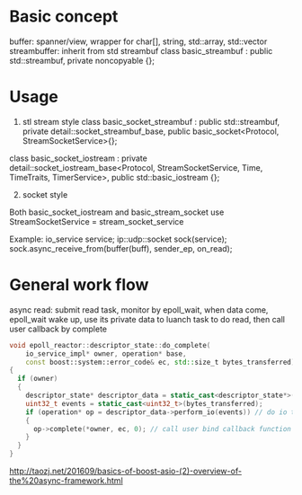 # Basic concept
buffer: spanner/view, wrapper for char[], string, std::array, std::vector
streambuffer: inherit from std streambuf
class basic_streambuf
  : public std::streambuf,
    private noncopyable
{};


# Usage
1) stl stream style
class basic_socket_streambuf
  : public std::streambuf,
    private detail::socket_streambuf_base,
    public basic_socket<Protocol, StreamSocketService>{};

class basic_socket_iostream
  : private detail::socket_iostream_base<Protocol,
        StreamSocketService, Time, TimeTraits, TimerService>,
    public std::basic_iostream<char> {};

2) socket style

Both basic_socket_iostream and basic_stream_socket use StreamSocketService = stream_socket_service<Protocol>

Example:
io_service service;
ip::udp::socket sock(service);
sock.async_receive_from(buffer(buff), sender_ep, on_read);

# General work flow
async read: submit read task, monitor by epoll_wait, when data come, epoll_wait wake up, use its private data to luanch task to do read,
then call user callback by complete
```c++
void epoll_reactor::descriptor_state::do_complete(
    io_service_impl* owner, operation* base,
    const boost::system::error_code& ec, std::size_t bytes_transferred)
{
  if (owner)
  {
    descriptor_state* descriptor_data = static_cast<descriptor_state*>(base);
    uint32_t events = static_cast<uint32_t>(bytes_transferred);
    if (operation* op = descriptor_data->perform_io(events)) // do io task
    {
      op->complete(*owner, ec, 0); // call user bind callback function
    }
  }
}
```
http://taozj.net/201609/basics-of-boost-asio-(2)-overview-of-the%20async-framework.html 
